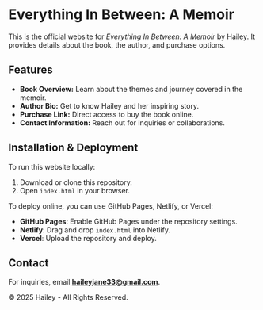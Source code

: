 # Everything In Between: A Memoir

This is the official website for *Everything In Between: A Memoir* by Hailey. It provides details about the book, the author, and purchase options.

## Features
- **Book Overview:** Learn about the themes and journey covered in the memoir.
- **Author Bio:** Get to know Hailey and her inspiring story.
- **Purchase Link:** Direct access to buy the book online.
- **Contact Information:** Reach out for inquiries or collaborations.

## Installation & Deployment
To run this website locally:
1. Download or clone this repository.
2. Open `index.html` in your browser.

To deploy online, you can use GitHub Pages, Netlify, or Vercel:
- **GitHub Pages**: Enable GitHub Pages under the repository settings.
- **Netlify**: Drag and drop `index.html` into Netlify.
- **Vercel**: Upload the repository and deploy.

## Contact
For inquiries, email **haileyjane33@gmail.com**.

&copy; 2025 Hailey - All Rights Reserved.
